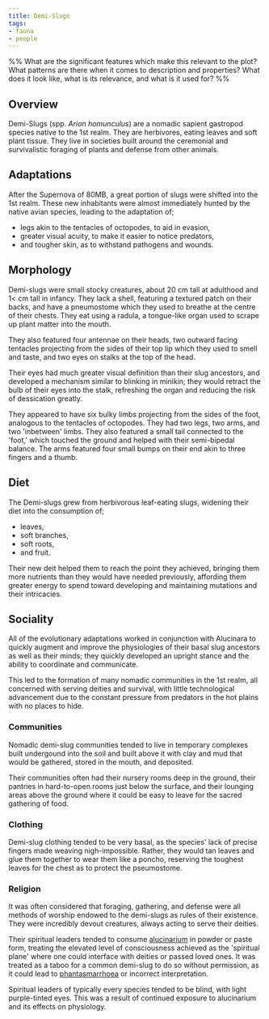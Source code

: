 ```yaml
---
title: Demi-Slugs
tags:
- fauna
- people
---
```

%%
What are the significant features which make this relevant to the plot?
What patterns are there when it comes to description and properties?
What does it look like, what is its relevance, and what is it used for?
%%

## Overview
Demi-Slugs (spp. *Arion homunculus*) are a nomadic sapient gastropod species native to the 1st realm. They are herbivores, eating leaves and soft plant tissue. They live in societies built around the ceremonial and survivalistic foraging of plants and defense from other animals.

## Adaptations
After the Supernova of 80MB, a great portion of slugs were shifted into the 1st realm. These new inhabitants were almost immediately hunted by the native avian species, leading to the adaptation of;
- legs akin to the tentacles of octopodes, to aid in evasion,
- greater visual acuity, to make it easier to notice predators,
- and tougher skin, as to withstand pathogens and wounds.

## Morphology
Demi-slugs were small stocky creatures, about 20 cm tall at adulthood and 1< cm tall in infancy. They lack a shell, featuring a textured patch on their backs, and have a pneumostome which they used to breathe at the centre of their chests. They eat using a radula, a tongue-like organ used to scrape up plant matter into the mouth.

They also featured four antennae on their heads, two outward facing tentacles projecting from the sides of their top lip which they used to smell and taste, and two eyes on stalks at the top of the head.

Their eyes had much greater visual definition than their slug ancestors, and developed a mechanism similar to blinking in minikin; they would retract the bulb of their eyes into the stalk, refreshing the organ and reducing the risk of dessication greatly.

They appeared to have six bulky limbs projecting from the sides of the foot, analogous to the tentacles of octopodes. They had two legs, two arms, and two 'inbetween' limbs. They also featured a small tail connected to the 'foot,' which touched the ground and helped with their semi-bipedal balance. The arms featured four small bumps on their end akin to three fingers and a thumb.

## Diet
The Demi-slugs grew from herbivorous leaf-eating slugs, widening their diet into the consumption of;
- leaves,
- soft branches,
- soft roots,
- and fruit.

Their new deit helped them to reach the point they achieved, bringing them more nutrients than they would have needed previously, affording them greater energy to spend toward developing and maintaining mutations and their intricacies.

## Sociality
All of the evolutionary adaptations worked in conjunction with Alucinara to quickly augment and improve the physiologies of their basal slug ancestors as well as their minds; they quickly developed an upright stance and the ability to coordinate and communicate.

This led to the formation of many nomadic communities in the 1st realm, all concerned with serving deities and survival, with little technological advancement due to the constant pressure from predators in the hot plains with no places to hide.

### Communities
Nomadic demi-slug communities tended to live in temporary complexes built undergound into the soil and built above it with clay and mud that would be gathered, stored in the mouth, and deposited.

Their communities often had their nursery rooms deep in the ground, their pantries in hard-to-open rooms just below the surface, and their lounging areas above the ground where it could be easy to leave for the sacred gathering of food.

### Clothing
Demi-slug clothing tended to be very basal, as the species' lack of precise fingers made weaving nigh-impossible. Rather, they would tan leaves and glue them together to wear them like a poncho, reserving the toughest leaves for the chest as to protect the pseumostome.

### Religion
It was often considered that foraging, gathering, and defense were all methods of worship endowed to the demi-slugs as rules of their existence. They were incredibly devout creatures, always acting to serve their deities.

Their spiritual leaders tended to consume [alucinarium](cosmology/alucinara.md) in powder or paste form, treating the elevated level of consciousness achieved as the 'spiritual plane' where one could interface with deities or passed loved ones. It was treated as a taboo for a common demi-slug to do so without permission, as it could lead to [phantasmarrhoea](phenomena/phantasmarrhoea.md) or incorrect interpretation.

Spiritual leaders of typically every species tended to be blind, with light purple-tinted eyes. This was a result of continued exposure to alucinarium and its effects on physiology.